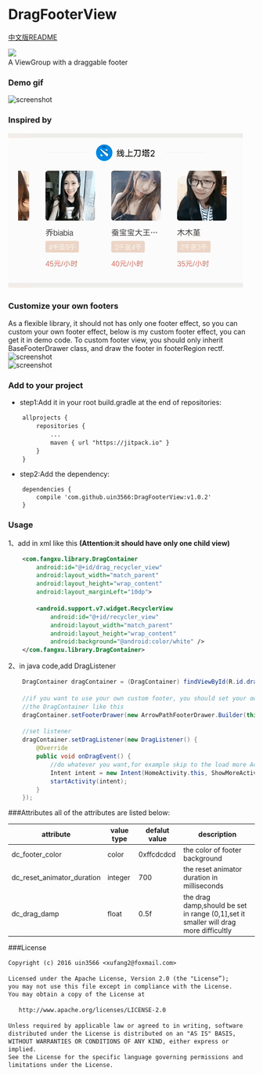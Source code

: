 # DragFooterView

[中文版README](https://github.com/uin3566/DragFooterView/blob/master/README-CN.md)  

![](https://jitpack.io/v/uin3566/DragFooterView.svg)  
A ViewGroup with a draggable footer

### Demo gif
![screenshot](/screenshot/demo.gif)

### Inspired by
![screenshot](/screenshot/inspiration.gif) 

### Customize your own footers
As a flexible library, it should not has only one footer effect, so you can custom your own footer effect,
below is my custom footer effect, you can get it in demo code. To custom footer view, you should only inherit
BaseFooterDrawer class, and draw the footer in footerRegion rectf.  
![screenshot](/screenshot/custom1.gif)    
![screenshot](/screenshot/custom2.gif) 

### Add to your project
* step1:Add it in your root build.gradle at the end of repositories:
```xml
    allprojects {
        repositories {
            ...
	        maven { url "https://jitpack.io" }
        }
    }
```
* step2:Add the dependency:
```
    dependencies {
        compile 'com.github.uin3566:DragFooterView:v1.0.2'
    }
```

### Usage
1、add in xml like this **(Attention:it should have only one child view)**
```xml
    <com.fangxu.library.DragContainer
        android:id="@+id/drag_recycler_view"
        android:layout_width="match_parent"
        android:layout_height="wrap_content"
        android:layout_marginLeft="10dp">

        <android.support.v7.widget.RecyclerView
            android:id="@+id/recycler_view"
            android:layout_width="match_parent"
            android:layout_height="wrap_content"
            android:background="@android:color/white" />
    </com.fangxu.library.DragContainer>
```
2、in java code,add DragListener
```java
    DragContainer dragContainer = (DragContainer) findViewById(R.id.drag_image_view);
    
    //if you want to use your own custom footer, you should set your own footer to
    //the DragContainer like this
    dragContainer.setFooterDrawer(new ArrowPathFooterDrawer.Builder(this, 0xff444444).setPathColor(0xffffffff).build());
    
    //set listener
    dragContainer.setDragListener(new DragListener() {
        @Override
        public void onDragEvent() {
            //do whatever you want,for example skip to the load more Activity.
            Intent intent = new Intent(HomeActivity.this, ShowMoreActivity.class);
            startActivity(intent);
        }
    });
```

###Attributes
all of the attributes are listed below:  

|attribute|value type|defalut value| description|
| --- | --- | --- | --- |
|dc_footer_color|color|0xffcdcdcd|the color of footer background|
|dc_reset_animator_duration|integer|700|the reset animator duration in milliseconds|
|dc_drag_damp|float|0.5f|the drag damp,should be set in range (0,1],set it smaller will drag more difficultly|


###License
```
Copyright (c) 2016 uin3566 <xufang2@foxmail.com>

Licensed under the Apache License, Version 2.0 (the "License”);
you may not use this file except in compliance with the License.
You may obtain a copy of the License at
   
   http://www.apache.org/licenses/LICENSE-2.0

Unless required by applicable law or agreed to in writing, software
distributed under the License is distributed on an "AS IS" BASIS,
WITHOUT WARRANTIES OR CONDITIONS OF ANY KIND, either express or implied.
See the License for the specific language governing permissions and
limitations under the License.
```
